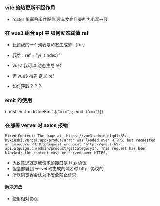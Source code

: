 <!--
 * @Author: SunBOY
 * @Date: 2022-10-29 16:12:16
 * @LastEditors: SunBOY
 * @LastEditTime: 2022-10-30 14:41:06
 * @FilePath: \问题.md
 * @Description: 这里是项目中遇到的一些 奇奇怪怪的问题
 * Copyright 2022 OBKoro1, All Rights Reserved.
 * 2022-10-29 16:12:16
-->

### vite 的热更新不起作用

- router 里面的组件配置 要与文件目录的大小写一致

### 在 vue3 组合 api 中 如何动态赋值 ref

- 比如我的一个列表是动态生成的 （for）
- 我给：ref = “yi（index）”

- vue2 我可以 动态生成 ref
- 但 vue3 得先 定义 ref
- 如何获取？？？

### emit 的使用

const emit = defineEmits(["xxx"]);
emit（'xxx',{}）

### 在部署 vervel 时 axios 报错

```err
Mixed Content: The page at 'https://vue3-admin-c1qd1r85z-hyxieshi.vercel.app/produt/arrt' was loaded over HTTPS, but requested an insecure XMLHttpRequest endpoint 'http://gmall-h5-api.atguigu.cn/admin/product/getCategory1'. This request has been blocked; the content must be served over HTTPS.
```

- 大致意思就是我请求的接口是 http 协议
- 但是部署到 vervel 时生成的域名时 https 协议的
- 所以浏览器会认为不安全禁止请求

#### 解决方法

- 使用相对协议
